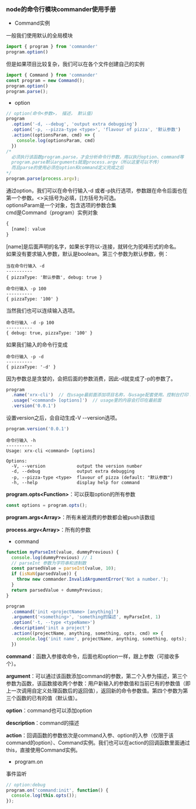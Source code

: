 ### node的命令行模块commander使用手册


- Command实例

一般我们使用默认的全局模块
```js
import { program } from 'commander'
program.option()
```
但是如果项目比较复杂，我们可以在各个文件创建自己的实例

```js
import { Command } from 'commander'
const program = new Command();
program.option()
program.parse();
```

- option
```js
// option(命令<参数>， 描述， 默认值)
program
  .option('-d, --debug', 'output extra debugging')
  .option('-p, --pizza-type <type>', 'flavour of pizza', '默认参数')
  .action((optionsParam, cmd) => {
    console.log(optionsParam, cmd)
  })
/* 
  必须执行该函数program.parse，才会分析命令行参数，用以执行option、command等
  program.parse默认arguments就是process.argv（所以这里可以不传）
  而且parse的使用必须在option和command定义完成之后
*/
program.parse(process.argv);
```
通过option，我们可以在命令行输入-d 或者-p执行选项，参数跟在命令后面也在第一个参数。<>尖括号为必填，[]方括号为可选。  
optionsParam是一个对象，包含选项的参数合集  
cmd是Command（program）实例对象
```js
{
  [name]: value
}
```
[name]是后面声明的名字，如果长字符以-连接，就转化为驼峰形式的命名。  
如果没有要求输入参数，默认是boolean。第三个参数为默认参数，例：
```
当在命令行输入 -d
----------
{ pizzaType: '默认参数', debug: true }
```


```
命令行输入 -p 100
----------
{ pizzaType: '100' }
```

当然我们也可以连续输入选项。

```
命令行输入 -d -p 100
----------
{ debug: true, pizzaType: '100' }
```

如果我们输入的命令行变成
```
命令行输入 -p -d
----------
{ pizzaType: '-d' }
```
因为参数总是贪婪的，会把后面的参数消费，因此-d就变成了-p的参数了。

```js
program
  .name('xrx-cli')  // 在usage最前面添加项目名称，与usage配套使用。控制台打印：Usage: xrx-cli <command> [options]
  .usage('<command> [options]')  // usage里的内容会打印在最前面
  .version('0.0.1')
```
设置version之后，会自动生成-V --version选项。
```js
program.version('0.0.1')
```

```
命令行输入 -h
----------
Usage: xrx-cli <command> [options]

Options:
  -V, --version            output the version number
  -d, --debug              output extra debugging
  -p, --pizza-type <type>  flavour of pizza (default: "默认参数")
  -h, --help               display help for command
```
**program.opts\<Function>**：可以获取option的所有参数

```js
const options = program.opts();
```

**program.args\<Array>**：所有未被消费的参数都会被push该数组

**process.argv\<Array>**：所有的参数

- command

```js
function myParseInt(value, dummyPrevious) {
  console.log(dummyPrevious) // 1
  // parseInt 参数为字符串和进制数
  const parsedValue = parseInt(value, 10);
  if (isNaN(parsedValue)) {
    throw new commander.InvalidArgumentError('Not a number.');
  }
  return parsedValue + dummyPrevious;
}

program
  .command('init <projectName> [anything]')
  .argument('<something>', 'something的描述', myParseInt, 1)
  .option('-t, --type <typeName>')
  .description('init a project')
  .action((projectName, anything, something, opts, cmd) => {
    console.log('init name', projectName, anything, something, opts);
  })
```
**command**：函数入参接收命令，后面也和option一样，跟上参数（可接收多个）。  

**argument**：可以通过该函数添加command的参数，第二个入参为描述，第三个参数为函数，该函数接收两个参数：用户新输入的参数值和当前已有的参数值（即上一次调用自定义处理函数后的返回值），返回新的命令参数值。第四个参数为第三个函数的已有的值（默认值）。 

**option**：command也可以添加option  

**description**：command的描述  

**action**：回调函数的参数依次是command入参、option的入参（仅限于该command的option）、Command实例。我们也可以在action的回调函数里面通过this，直接使用Command实例。

- program.on  

事件监听
```js
// option:debug
program.on('command:init', function() {
  console.log(this.opts());
});
```